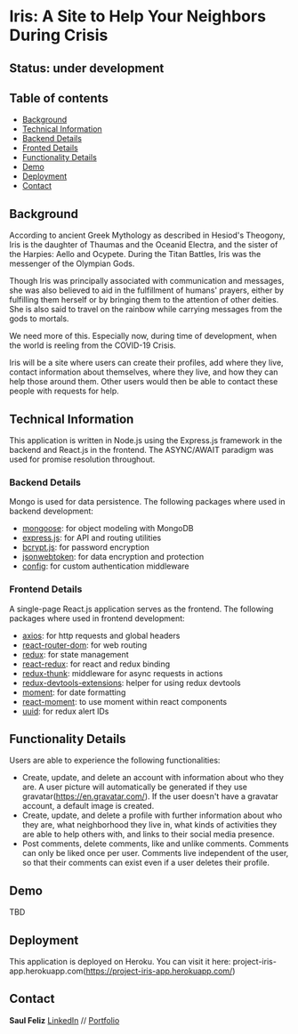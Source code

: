 # Iris: A Site to Help Your Neighbors During Crisis

## Status: under development

## Table of contents

- [Background](#background)
- [Technical Information](#technical-information)
- [Backend Details](#backend-details)
- [Fronted Details](#frontend-details)
- [Functionality Details](#functionality-detials)
- [Demo](#demo)
- [Deployment](#deployment)
- [Contact](#contact)

## Background

According to ancient Greek Mythology as described in Hesiod's Theogony, Iris is the daughter of Thaumas and the Oceanid Electra, and the sister of the Harpies: Aello and Ocypete. During the Titan Battles, Iris was the messenger of the Olympian Gods.

Though Iris was principally associated with communication and messages, she was also believed to aid in the fulfillment of humans' prayers, either by fulfilling them herself or by bringing them to the attention of other deities. She is also said to travel on the rainbow while carrying messages from the gods to mortals.

We need more of this. Especially now, during time of development, when the world is reeling from the COVID-19 Crisis.

Iris will be a site where users can create their profiles, add where they live, contact information about themselves, where they live, and how they can help those around them. Other users would then be able to contact these people with requests for help.

## Technical Information

This application is written in Node.js using the Express.js framework in the backend and React.js in the frontend. The ASYNC/AWAIT paradigm was used for promise resolution throughout.

### Backend Details

Mongo is used for data persistence. The following packages where used in backend development:

- [mongoose](https://mongoosejs.com/): for object modeling with MongoDB
- [express.js](https://expressjs.com/): for API and routing utilities
- [bcrypt.js](https://www.npmjs.com/package/bcryptjs): for password encryption
- [jsonwebtoken](https://www.npmjs.com/package/jsonwebtoken): for data encryption and protection
- [config](https://www.npmjs.com/package/config): for custom authentication middleware

### Frontend Details

A single-page React.js application serves as the frontend. The following packages where used in frontend development:

- [axios](https://www.npmjs.com/package/axios): for http requests and global headers
- [react-router-dom](https://www.npmjs.com/package/react-router-dom): for web routing
- [redux](https://redux.js.org/introduction/getting-started): for state management
- [react-redux](https://react-redux.js.org/introduction/quick-start): for react and redux binding
- [redux-thunk](https://www.npmjs.com/package/redux-thunk): middleware for async requests in actions
- [redux-devtools-extensions](https://www.npmjs.com/package/redux-devtools-extension): helper for using redux devtools
- [moment](https://www.npmjs.com/package/moment): for date formatting
- [react-moment](https://www.npmjs.com/package/react-moment): to use moment within react components
- [uuid](https://www.npmjs.com/package/uuid): for redux alert IDs

## Functionality Details

Users are able to experience the following functionalities:

- Create, update, and delete an account with information about who they are. A user picture will automatically be generated if they use gravatar(https://en.gravatar.com/). If the user doesn't have a gravatar account, a default image is created.
- Create, update, and delete a profile with further information about who they are, what neighborhood they live in, what kinds of activities they are able to help others with, and links to their social media presence.
- Post comments, delete comments, like and unlike comments. Comments can only be liked once per user. Comments live independent of the user, so that their comments can exist even if a user deletes their profile.

## Demo

TBD

## Deployment

This application is deployed on Heroku. You can visit it here: project-iris-app.herokuapp.com(https://project-iris-app.herokuapp.com/)

## Contact

**Saul Feliz** [LinkedIn](https://www.linkedin.com/in/saul-feliz/) // [Portfolio](https://saulfeliz.com/)
